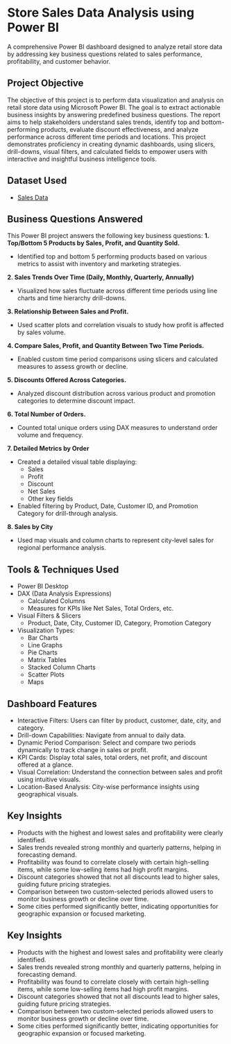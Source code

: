# Store Sales Data Analysis using Power BI
A comprehensive Power BI dashboard designed to analyze retail store data by addressing key business questions related to sales performance, profitability, and customer behavior.

## Project Objective
The objective of this project is to perform data visualization and analysis on retail store data using Microsoft Power BI. The goal is to extract actionable business insights by answering predefined business questions. The report aims to help stakeholders understand sales trends, identify top and bottom-performing products, evaluate discount effectiveness, and analyze performance across different time periods and locations.
This project demonstrates proficiency in creating dynamic dashboards, using slicers, drill-downs, visual filters, and calculated fields to empower users with interactive and insightful business intelligence tools.

## Dataset Used 
- <a href = "https://github.com/alina-khan-1/Power-BI_Sales_Project/blob/main/Store%2BData.xlsx">Sales Data</a>

## Business Questions Answered
This Power BI project answers the following key business questions:
**1. Top/Bottom 5 Products by Sales, Profit, and Quantity Sold.**
 - Identified top and bottom 5 performing products based on various metrics to assist with inventory and marketing strategies.

**2. Sales Trends Over Time (Daily, Monthly, Quarterly, Annually)**
 - Visualized how sales fluctuate across different time periods using line charts and time hierarchy drill-downs.

**3. Relationship Between Sales and Profit.**
 - Used scatter plots and correlation visuals to study how profit is affected by sales volume.

**4. Compare Sales, Profit, and Quantity Between Two Time Periods.**
 - Enabled custom time period comparisons using slicers and calculated measures to assess growth or decline.

**5. Discounts Offered Across Categories.**
 - Analyzed discount distribution across various product and promotion categories to determine discount impact.

**6. Total Number of Orders.**
 - Counted total unique orders using DAX measures to understand order volume and frequency.

**7. Detailed Metrics by Order**
 - Created a detailed visual table displaying:
   - Sales
   - Profit
   - Discount
   - Net Sales
   - Other key fields
 - Enabled filtering by Product, Date, Customer ID, and Promotion Category for drill-through analysis.

**8. Sales by City**
 - Used map visuals and column charts to represent city-level sales for regional performance analysis.

## Tools & Techniques Used
 - Power BI Desktop
 - DAX (Data Analysis Expressions)
   - Calculated Columns
   - Measures for KPIs like Net Sales, Total Orders, etc.
 - Visual Filters & Slicers
   - Product, Date, City, Customer ID, Category, Promotion Category
 - Visualization Types:
   - Bar Charts
   - Line Graphs
   - Pie Charts
   - Matrix Tables
   - Stacked Column Charts
   - Scatter Plots
   - Maps

## Dashboard Features
 - Interactive Filters: Users can filter by product, customer, date, city, and category.
 - Drill-down Capabilities: Navigate from annual to daily data.
 - Dynamic Period Comparison: Select and compare two periods dynamically to track change in sales or profit.
 - KPI Cards: Display total sales, total orders, net profit, and discount offered at a glance.
 - Visual Correlation: Understand the connection between sales and profit using intuitive visuals.
 - Location-Based Analysis: City-wise performance insights using geographical visuals.

## Key Insights
 - Products with the highest and lowest sales and profitability were clearly identified.
 - Sales trends revealed strong monthly and quarterly patterns, helping in forecasting demand.
 - Profitability was found to correlate closely with certain high-selling items, while some low-selling items had high profit margins.
 - Discount categories showed that not all discounts lead to higher sales, guiding future pricing strategies.
 - Comparison between two custom-selected periods allowed users to monitor business growth or decline over time.
 - Some cities performed significantly better, indicating opportunities for geographic expansion or focused marketing.

## Key Insights
 - Products with the highest and lowest sales and profitability were clearly identified.
 - Sales trends revealed strong monthly and quarterly patterns, helping in forecasting demand.
 - Profitability was found to correlate closely with certain high-selling items, while some low-selling items had high profit margins.
 - Discount categories showed that not all discounts lead to higher sales, guiding future pricing strategies.
 - Comparison between two custom-selected periods allowed users to monitor business growth or decline over time.
 - Some cities performed significantly better, indicating opportunities for geographic expansion or focused marketing.
